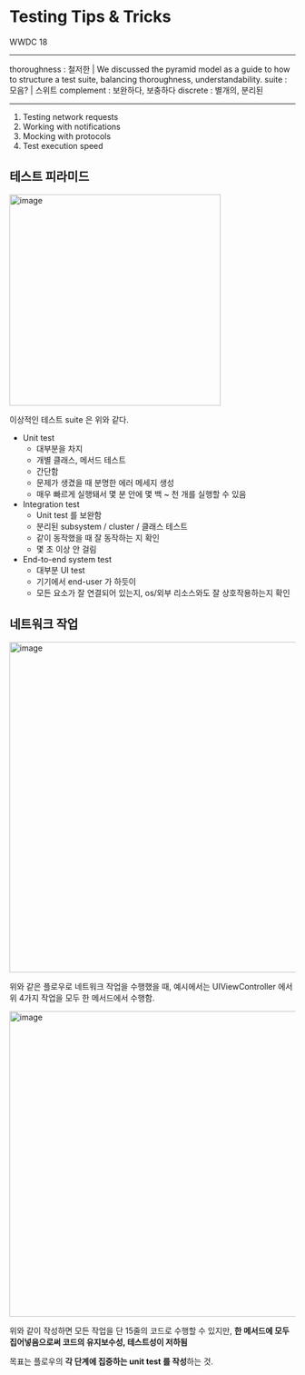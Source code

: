 # Testing Tips & Tricks

WWDC 18

---

thoroughness : 철저한 | We discussed the pyramid model as a guide to how to structure a test suite, balancing thoroughness, understandability.
suite : 모음? | 스위트
complement : 보완하다, 보충하다
discrete : 별개의, 분리된

---

1. Testing network requests
2. Working with notifications
3. Mocking with protocols
4. Test execution speed

## 테스트 피라미드

<img width="372" alt="image" src="https://github.com/user-attachments/assets/0160fdee-ee69-48d2-91cc-b5d7e0b94752">

이상적인 테스트 suite 은 위와 같다.

* Unit test
  * 대부분을 차지
  * 개별 클래스, 메서드 테스트
  * 간단함
  * 문제가 생겼을 때 분명한 에러 메세지 생성
  * 매우 빠르게 실행돼서 몇 분 안에 몇 백 ~ 천 개를 실행할 수 있음
* Integration test
  * Unit test 를 보완함
  * 분리된 subsystem / cluster / 클래스 테스트
  * 같이 동작했을 때 잘 동작하는 지 확인
  * 몇 초 이상 안 걸림
* End-to-end system test
  * 대부분 UI test
  * 기기에서 end-user 가 하듯이
  * 모든 요소가 잘 연결되어 있는지, os/외부 리소스와도 잘 상호작용하는지 확인

## 네트워크 작업

<img width="582" alt="image" src="https://github.com/user-attachments/assets/b25e63ca-ef13-4434-94f3-1d9d495a7093">

위와 같은 플로우로 네트워크 작업을 수행했을 때, 예시에서는 UIViewController 에서 위 4가지 작업을 모두 한 메서드에서 수행함.

<img width="538" alt="image" src="https://github.com/user-attachments/assets/f3c8610a-7e68-4238-8782-abe1fc7aed4b">

위와 같이 작성하면 모든 작업을 단 15줄의 코드로 수행할 수 있지만,
**한 메서드에 모두 집어넣음으로써 코드의 유지보수성, 테스트성이 저하됨**

목표는 플로우의 **각 단계에 집중하는 unit test 를 작성**하는 것.


